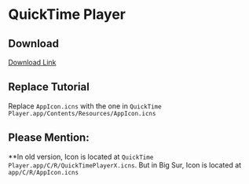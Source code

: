 # QuickTime Player



## Download

[Download Link]( AppIcon.icns )


## Replace Tutorial

Replace `AppIcon.icns` with the one in `QuickTime Player.app/Contents/Resources/AppIcon.icns`

## Please Mention:
**In old version,  Icon is located at `QuickTime Player.app/C/R/QuickTimePlayerX.icns`. But in Big Sur, Icon is located at `app/C/R/AppIcon.icns`

